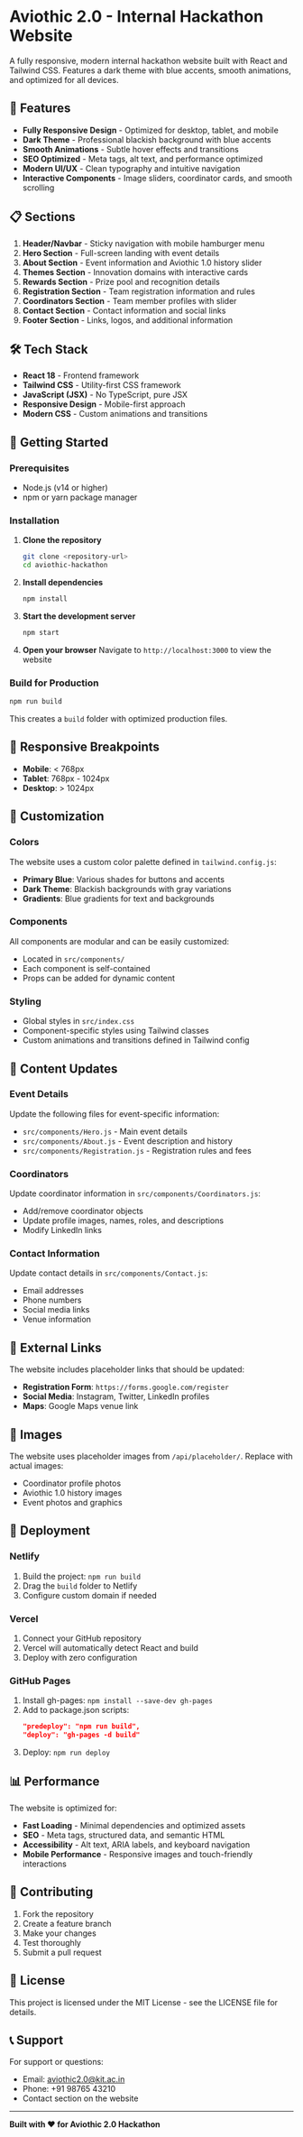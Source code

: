 # Aviothic 2.0 - Internal Hackathon Website

A fully responsive, modern internal hackathon website built with React and Tailwind CSS. Features a dark theme with blue accents, smooth animations, and optimized for all devices.

## 🚀 Features

- **Fully Responsive Design** - Optimized for desktop, tablet, and mobile
- **Dark Theme** - Professional blackish background with blue accents
- **Smooth Animations** - Subtle hover effects and transitions
- **SEO Optimized** - Meta tags, alt text, and performance optimized
- **Modern UI/UX** - Clean typography and intuitive navigation
- **Interactive Components** - Image sliders, coordinator cards, and smooth scrolling

## 📋 Sections

1. **Header/Navbar** - Sticky navigation with mobile hamburger menu
2. **Hero Section** - Full-screen landing with event details
3. **About Section** - Event information and Aviothic 1.0 history slider
4. **Themes Section** - Innovation domains with interactive cards
5. **Rewards Section** - Prize pool and recognition details
6. **Registration Section** - Team registration information and rules
7. **Coordinators Section** - Team member profiles with slider
8. **Contact Section** - Contact information and social links
9. **Footer Section** - Links, logos, and additional information

## 🛠️ Tech Stack

- **React 18** - Frontend framework
- **Tailwind CSS** - Utility-first CSS framework
- **JavaScript (JSX)** - No TypeScript, pure JSX
- **Responsive Design** - Mobile-first approach
- **Modern CSS** - Custom animations and transitions

## 🚀 Getting Started

### Prerequisites

- Node.js (v14 or higher)
- npm or yarn package manager

### Installation

1. **Clone the repository**
   ```bash
   git clone <repository-url>
   cd aviothic-hackathon
   ```

2. **Install dependencies**
   ```bash
   npm install
   ```

3. **Start the development server**
   ```bash
   npm start
   ```

4. **Open your browser**
   Navigate to `http://localhost:3000` to view the website

### Build for Production

```bash
npm run build
```

This creates a `build` folder with optimized production files.

## 📱 Responsive Breakpoints

- **Mobile**: < 768px
- **Tablet**: 768px - 1024px
- **Desktop**: > 1024px

## 🎨 Customization

### Colors
The website uses a custom color palette defined in `tailwind.config.js`:
- **Primary Blue**: Various shades for buttons and accents
- **Dark Theme**: Blackish backgrounds with gray variations
- **Gradients**: Blue gradients for text and backgrounds

### Components
All components are modular and can be easily customized:
- Located in `src/components/`
- Each component is self-contained
- Props can be added for dynamic content

### Styling
- Global styles in `src/index.css`
- Component-specific styles using Tailwind classes
- Custom animations and transitions defined in Tailwind config

## 📝 Content Updates

### Event Details
Update the following files for event-specific information:
- `src/components/Hero.js` - Main event details
- `src/components/About.js` - Event description and history
- `src/components/Registration.js` - Registration rules and fees

### Coordinators
Update coordinator information in `src/components/Coordinators.js`:
- Add/remove coordinator objects
- Update profile images, names, roles, and descriptions
- Modify LinkedIn links

### Contact Information
Update contact details in `src/components/Contact.js`:
- Email addresses
- Phone numbers
- Social media links
- Venue information

## 🔗 External Links

The website includes placeholder links that should be updated:
- **Registration Form**: `https://forms.google.com/register`
- **Social Media**: Instagram, Twitter, LinkedIn profiles
- **Maps**: Google Maps venue link

## 📸 Images

The website uses placeholder images from `/api/placeholder/`. Replace with actual images:
- Coordinator profile photos
- Aviothic 1.0 history images
- Event photos and graphics

## 🚀 Deployment

### Netlify
1. Build the project: `npm run build`
2. Drag the `build` folder to Netlify
3. Configure custom domain if needed

### Vercel
1. Connect your GitHub repository
2. Vercel will automatically detect React and build
3. Deploy with zero configuration

### GitHub Pages
1. Install gh-pages: `npm install --save-dev gh-pages`
2. Add to package.json scripts:
   ```json
   "predeploy": "npm run build",
   "deploy": "gh-pages -d build"
   ```
3. Deploy: `npm run deploy`

## 📊 Performance

The website is optimized for:
- **Fast Loading** - Minimal dependencies and optimized assets
- **SEO** - Meta tags, structured data, and semantic HTML
- **Accessibility** - Alt text, ARIA labels, and keyboard navigation
- **Mobile Performance** - Responsive images and touch-friendly interactions

## 🤝 Contributing

1. Fork the repository
2. Create a feature branch
3. Make your changes
4. Test thoroughly
5. Submit a pull request

## 📄 License

This project is licensed under the MIT License - see the LICENSE file for details.

## 📞 Support

For support or questions:
- Email: aviothic2.0@kit.ac.in
- Phone: +91 98765 43210
- Contact section on the website

---

**Built with ❤️ for Aviothic 2.0 Hackathon**



















